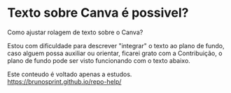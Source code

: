 #  Texto sobre Canva é possivel?
Como ajustar rolagem de texto sobre o Canva?

Estou com dificuldade para descrever "integrar" o texto ao plano de fundo, caso alguem possa auxiliar ou orientar, ficarei grato com a Contribuição, o plano de fundo pode ser visto funcionando com o texto abaixo.

Este conteudo é voltado apenas a estudos. 
https://brunosprint.github.io/repo-help/
